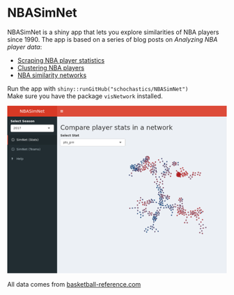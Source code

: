 # NBASimNet

NBASimNet is a shiny app that lets you explore similarities of NBA players since 1990.
The app is based on a series of blog posts on *Analyzing NBA player data*:

- [Scraping NBA player statistics](http://blog.schochastics.net/post/analyzing-nba-player-data-i-getting-data/)
- [Clustering NBA players](http://blog.schochastics.net/post/analyzing-nba-player-data-ii-clustering/)
- [NBA similarity networks](http://blog.schochastics.net/post/analyzing-nba-player-data-iii-similarity-networks/)

Run the app with `shiny::runGitHub("schochastics/NBASimNet")`  
Make sure you have the package `visNetwork` installed.

![](screenshot.png)

All data comes from [basketball-reference.com](basketball-reference.com)
